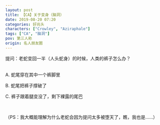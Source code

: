 ```yaml
---
layout: post
title: 【CA】关于变身（脑洞）
date: 2019-08-20 07:20
categories: 好兆头
characters: ["Crowley", "Aziraphale"]
tags: ["CA", "脑洞"]
pov: 第三人称
origin: 名人朋友圈
---
```


提问：老蛇变回一半（人头蛇身）的时候，人类的裤子怎么办？
<br><br>

A. 蛇尾穿在其中一个裤脚里

B. 蛇尾把裤子撑破了

C. 裤子跟着腿变没了，剩下裸露的尾巴

<br>

（PS：我大概能理解为什么老蛇会因为提问太多被堕天了，瞧，我也是……）
